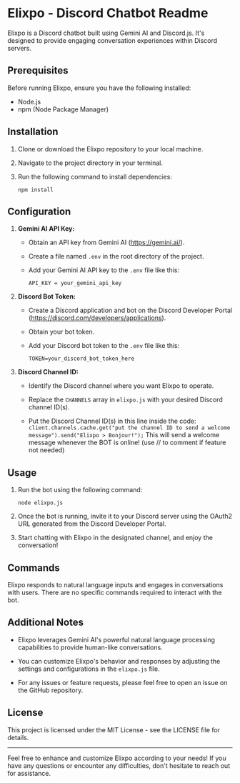 # Elixpo - Discord Chatbot Readme

Elixpo is a Discord chatbot built using Gemini AI and Discord.js. It's designed to provide engaging conversation experiences within Discord servers.

## Prerequisites

Before running Elixpo, ensure you have the following installed:

- Node.js
- npm (Node Package Manager)

## Installation

1. Clone or download the Elixpo repository to your local machine.

2. Navigate to the project directory in your terminal.

3. Run the following command to install dependencies:

   ```
   npm install
   ```

## Configuration

1. **Gemini AI API Key:**
   
   - Obtain an API key from Gemini AI (https://gemini.ai/).
   
   - Create a file named `.env` in the root directory of the project.
   
   - Add your Gemini AI API key to the `.env` file like this:
   
     ```
     API_KEY = your_gemini_api_key
     ```

2. **Discord Bot Token:**

   - Create a Discord application and bot on the Discord Developer Portal (https://discord.com/developers/applications).
   
   - Obtain your bot token.
   
   - Add your Discord bot token to the `.env` file like this:
   
     ```
     TOKEN=your_discord_bot_token_here
     ```

3. **Discord Channel ID:**
   
   - Identify the Discord channel where you want Elixpo to operate.
   
   - Replace the `CHANNELS` array in `elixpo.js` with your desired Discord channel ID(s).
   - Put the Discord Channel ID(s) in this line inside the code:
   `client.channels.cache.get("put the channel ID to send a welcome message").send("Elixpo > Bonjour!");`
   This will send a welcome message whenever the BOT is online! (use // to comment if feature not needed)

## Usage

1. Run the bot using the following command:

   ```
   node elixpo.js
   ```

2. Once the bot is running, invite it to your Discord server using the OAuth2 URL generated from the Discord Developer Portal.

3. Start chatting with Elixpo in the designated channel, and enjoy the conversation!

## Commands

Elixpo responds to natural language inputs and engages in conversations with users. There are no specific commands required to interact with the bot.

## Additional Notes

- Elixpo leverages Gemini AI's powerful natural language processing capabilities to provide human-like conversations.

- You can customize Elixpo's behavior and responses by adjusting the settings and configurations in the `elixpo.js` file.

- For any issues or feature requests, please feel free to open an issue on the GitHub repository.

## License

This project is licensed under the MIT License - see the LICENSE file for details.

---

Feel free to enhance and customize Elixpo according to your needs! If you have any questions or encounter any difficulties, don't hesitate to reach out for assistance.
